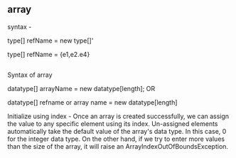 



## array

syntax -

 type[] refName = new type[]'
 
type[] refName = {e1,e2.e4}

## 


Syntax of array

datatype[] arrayName = new datatype[length]; OR 

datatype[] refname or array name = new datatype[length]


Initialize using index - Once an array is created successfully, we can assign the value to any specific element using its index. 
Un-assigned elements automatically take the default value of the array's data type. In this case, 0 for the integer data type. 
On the other hand, if we try to enter more values than the size of the array, it will raise an ArrayIndexOutOfBoundsException.